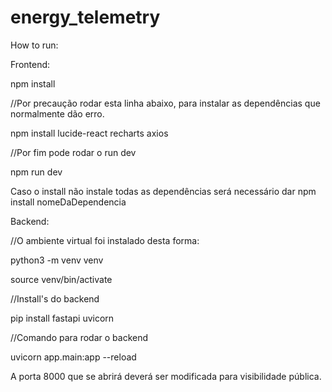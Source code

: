 # energy_telemetry

How to run:


Frontend:

npm install

//Por precaução rodar esta linha abaixo, para instalar as dependências que normalmente dão erro.

npm install lucide-react recharts axios

//Por fim pode rodar o run dev

npm run dev

Caso o install não instale todas as dependências será necessário dar npm install nomeDaDependencia




Backend:

//O ambiente virtual foi instalado desta forma:

python3 -m venv venv

source venv/bin/activate


//Install's do backend

pip install fastapi uvicorn 


//Comando para rodar o backend

uvicorn app.main:app --reload

A porta 8000 que se abrirá deverá ser modificada para visibilidade pública.